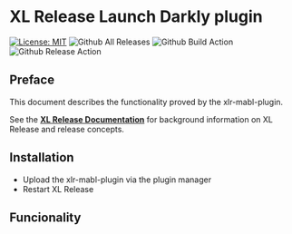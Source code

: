# XL Release Launch Darkly plugin

[![License: MIT][xlr-mabl-plugin-license-image]][xlr-mabl-plugin-license-url]
![Github All Releases][xlr-mabl-plugin-downloads-image]
![Github Build Action][xlr-mabl-plugin-ci-action-image]
![Github Release Action][xlr-mabl-plugin-release-action-image]

[xlr-mabl-plugin-license-image]: https://img.shields.io/badge/License-MIT-yellow.svg
[xlr-mabl-plugin-license-url]: https://opensource.org/licenses/MIT
[xlr-mabl-plugin-downloads-image]: https://img.shields.io/github/downloads/xebialabs-community/xlr-mabl-plugin/total.svg
[xlr-mabl-plugin-release-action-image]: https://github.com/xebialabs-community/xlr-mabl-plugin/actions/workflows/release.yaml/badge.svg
[xlr-mabl-plugin-ci-action-image]: https://github.com/xebialabs-community/xlr-mabl-plugin/actions/workflows/build.yaml/badge.svg

## Preface

This document describes the functionality proved by the xlr-mabl-plugin.

See the **[XL Release Documentation](https://docs.xebialabs.com/xl-release/index.html)** for background information on XL Release and release concepts.

## Installation

* Upload the xlr-mabl-plugin via the plugin manager
*  Restart XL Release

## Funcionality
